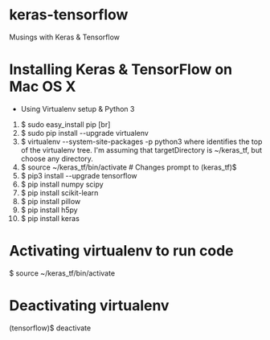 # keras-tensorflow
Musings with Keras &amp; Tensorflow

# Installing Keras & TensorFlow on Mac OS X
- Using Virtualenv setup & Python 3

1. $ sudo easy_install pip [br]
2. $ sudo pip install --upgrade virtualenv 
3. $ virtualenv --system-site-packages -p python3 <targetDirectory>
where <targetDirectory> identifies the top of the virtualenv tree. I'm assuming that targetDirectory is ~/keras_tf, but choose any directory.
4. $ source ~/keras_tf/bin/activate # Changes prompt to (keras_tf)$
5. $ pip3 install --upgrade tensorflow
6. $ pip install numpy scipy
7. $ pip install scikit-learn
8. $ pip install pillow
9. $ pip install h5py
10. $ pip install keras

# Activating virtualenv to run code
$ source ~/keras_tf/bin/activate

# Deactivating virtualenv
(tensorflow)$ deactivate 
